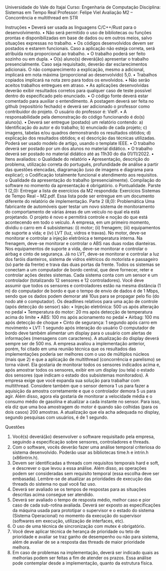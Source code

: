 Universidade do Vale do Itajaí
Curso: Engenharia de Computação
Disciplina: Sistemas em Tempo Real
Professor: Felipe Viel
Avaliação M2 – Concorrência e multithread em STR

Instruções
• Deverá ser usada as linguagens C/C++/Rust para o desenvolvimento.
• Não será permitido o uso de bibliotecas ou funções prontas e disponibilizadas em base de
dados ou em outros meios, salvo situações expressas no trabalho.
• Os códigos desenvolvidos devem ser postados e estarem funcionais. Caso a aplicação não
esteja correta, será atribuída nota proporcional ao trabalho.
• O trabalho poderá ser feito sozinho ou em dupla.
• O(s) aluno(s) deverá(ão) apresentar o trabalho presencialmente. Caso seja requisitado,
deverão dar esclarecimentos adicionais. O não comparecimento a explicação, mesmo a
adicional, implicará em nota máxima (proporcional ao desenvolvido) 5,0.
• Trabalhos copiados implicará na nota zero para todos os envolvidos.
• Não serão aceitos trabalhos entregues em atraso.
• As aplicações desenvolvidas deverão exibir resultados corretos para qualquer caso de teste
possível dentro do especificado pelo enunciado.
• O código fonte deverá estar comentado para auxiliar o entendimento. A postagem deverá
ser feita no github (repositório fechado) e deverá ser adicionado o professor como
contribuidor do projeto. O usuário do professor é: VielF.
• A responsabilidade pela demonstração do código funcionando é do(s) aluno(s).
• Deverá ser entregue (postado) um relatório contendo: a) Identificação do autor e do trabalho;
b) enunciado de cada projeto; c) imagens, tabelas e/ou quadros demonstrando os resultados
obtidos; d) explicação dos resultados obtidos; e e) descrição das técnicas utilizadas. Poderá
ser usado modelo de artigo, usando o template IEEE.
• O trabalho deverá ser postado por um dos alunos no material didático.
• O trabalho deverá ser postado no material didático até as 11h30 do dia 01/11/2022.
• Itens avaliados:
o Qualidade do relatório
▪ Apresentação, descrição do problema, utilização correta do português,
profundidade de análise a partir das questões elencadas, diagramação (uso
de imagens e diagrama para explicar);
o Codificação totalmente funcional e atendimento aos requisitos.
o Qualidade da apresentação do trabalho (presencialmente). Compilação do software
no momento da apresentação é obrigatório.
o Pontualidade.
Parste 1 (2,0):
Entregar a lista de exercícios da M2 respondida: Exercícios Sistemas de Tempo Real – M2.pdf.
Essa lista pode ser entregue em um documento diferente do relatório de implementação.
Parte 2 (8,0):
Problemática
Uma fabricante de automóveis quer testar um novo sistema de monitoramento do comportamento
de várias áreas de um veículo no qual ela está projetando. O projeto é novo e permitirá controle e
noção do que está acontecendo em todo o veículo. A empresa, em um primeiro momento, dividiu o
carro em 4 subsistemas: (i) motor; (ii) frenagem; (iii) equipamentos de suporte a vida; e (iv) LVT (luz,
vidros e travas). No motor, deve-se monitorar e controlar a injeção eletrônica e temperatura interna.
Na frenagem, deve-se monitorar e controlar o ABS nas duas rodas dianteiras. Nos equipamentos
de suporte a vida, deve-se monitorar e controlar o airbag e cinto de segurança. Já no LVT, deve-se
monitorar e controlar a luz dos faróis dianteiros, sistema de vidros elétricos do motorista e
passageiro (só parte da frente) e trava das duas portas da frente. Todos os sistemas se conectam
a um computador de bordo central, que deve fornecer, reter e controlar ações destes sistemas.
Cada sistema conta com um sensor e um controlador (totalizando 12 sensores e 12 controladores).
Você deve assumir que todos os sensores e controladores estão na mesma distância (1 m) do
computador de bordo e que o tempo de envio de dados é de 1 Mbps, sendo que os dados podem
demorar até 10us para se propagar pelo fio (do nodo até o computador). Os deadlines relativos para
uma ação de controle (após detecção do sensor) são:
• Injeção eletrônica: 500 us após alteração no pedal
• Temperatura do motor: 20 ms após detecção de temperatura acima do limite
• ABS: 100 ms após acionamento no pedal
• Airbag: 100 ms após detecção de choque
• Cinto de segurança: 1 segundo após carro em movimento
• LVT: 1 segundo após interação do usuário
O computador de bordo deve também alimentar um display para o usuário com alertas de
informações (mensagens com caracteres). A atualização do display deverá sempre ser de 500 ms.
A empresa avaliou a implementação anterior, porém, foi citado em uma reunião técnica que os
resultados das implementações poderia ser melhores com o uso de múltiplos núcleos (mais que 2)
e que a aplicação de multithread (concorrência e parelismo) se torna viável. Ela gostaria de
monitorar todos os sensores indicados acima e, após amostrar todos os sensores, exibir em um
display (ou tela) o estado dos sensores (que indicam o estado dos subsistemas monitorados). A
empresa exige que você expanda sua solução para trabalhar com multithread. Considere também
que o sensor demora 1 us para fazer a aquisição da amostra corretamente e que o controlador
demora 5 us para agir. Além disso, agora ela gostaria de monitorar a velocidade média e o consumo
médio de gasolina e atualizar a cada instante no sensor. Para isso, ela diz que uma boa amostragem
do motor é quando são colhidas (para os dois casos) 200 amostras. A atualização que ela acha
adequada no display, segundo pesquisas com usuários, é de 1 segundo.


Questões
1) Você(s) deverá(ão) desenvolver o software requisitado pela empresa, seguindo a
especificação sobre sensores, controladores e threads.
2) Com o software, vocês deverão fazer uma análise temporal criteriosa do sistema
desenvolvido. Poderão usar as bibliotecas time.h e intrin.h (x86intrin.h).
3) Devem ser identificadas a threads com requisitos temporais hard e soft, e descrever o que
levou a essa análise. Além disso, as operações podem ser consideradas sem requisito
temporal (essa escolha deve ser embasada). Lembre-se de atualizar as prioridades de
execução das threads do sistema no qual você faz uso.
4) Deverá ser avaliado se os tempos de respostas para as situações descritas acima consegue
ser atendido.
5) Deverá ser avaliado o tempo de resposta médio, melhor caso e pior caso de cada sub-rotina
avaliada. Deverá ser exposto as especificações da máquina usada para prototipar o
supervisor e o estado do sistema (Sistema Operacional) no momento da execução do
supervisor (softwares em execução, utilização de interfaces, etc).
6) O uso de uma técnica de sincronização com mutex é obrigatório.
7) Você deve aplicar técnica de herança de prioridade ou teto de prioridade e avaliar se traz
ganho de desempenho ou não para sistema, além de avaliar de se a resposta das threads
de maior prioridade melhora.
8) Em caso de problemas na implementação, deverá ser indicado quais as melhorias podem
ser feitas a fim de atender os prazos. Essa análise pode contemplar desde a implementação,
quanto da estrutura física. 
